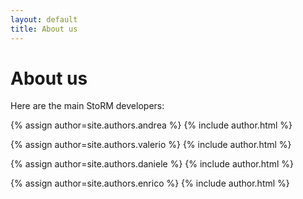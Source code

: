 ```yaml
---
layout: default
title: About us
---
```


# About us

Here are the main StoRM developers:

{% assign author=site.authors.andrea %}
{% include author.html %}

{% assign author=site.authors.valerio %}
{% include author.html %}

{% assign author=site.authors.daniele %}
{% include author.html %}

{% assign author=site.authors.enrico %}
{% include author.html %}
